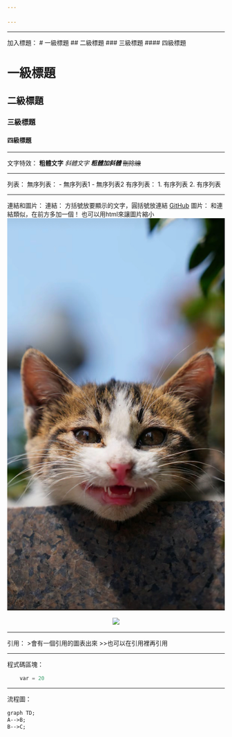 ```yaml
---

---
```


---
加入標題：
	# 一級標題
	## 二級標題
	### 三級標題
	#### 四級標題

# 一級標題
## 二級標題
### 三級標題
#### 四級標題

---
文字特效：
	**粗體文字**
	_斜體文字_
	_**粗體加斜體**_
	~~刪除線~~

---
列表：
	無序列表：
		- 無序列表1
		- 無序列表2
	有序列表：
		1. 有序列表
		2. 有序列表

---
連結和圖片：
	連結：
		方括號放要顯示的文字，圓括號放連結
		[GitHub](https://github.com/yao6816)
	圖片：
		和連結類似，在前方多加一個！
		也可以用html來讓圖片縮小
		![cat](../cat.jpg)
		<div align="center">
		<img src=cat.jpg width=45%/>
		</div>
		

---
引用：
	>會有一個引用的圖表出來
	>>也可以在引用裡再引用
	
---
程式碼區塊：
```python
	var = 20
```

---
流程圖：
```mermaid
graph TD;
A-->B;
B-->C;
```
